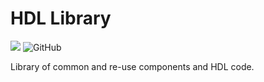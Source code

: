 # HDL Library


[![](https://github.com/JohnnyGOX17/hdl-lib/workflows/VUnit%20Tests/badge.svg)](https://github.com/JohnnyGOX17/hdl-lib/actions)
![GitHub](https://img.shields.io/github/license/JohnnyGOX17/hdl-lib)

Library of common and re-use components and HDL code.
